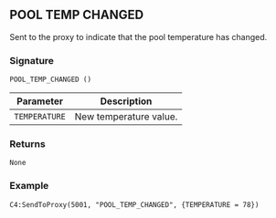## POOL TEMP CHANGED

Sent to the proxy to indicate that the pool temperature has changed.


### Signature

`POOL_TEMP_CHANGED ()`


| Parameter | Description |
| --- | --- |
| `TEMPERATURE` | New temperature value. |


### Returns

`None`


### Example

`C4:SendToProxy(5001, "POOL_TEMP_CHANGED", {TEMPERATURE = 78})`
